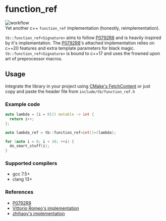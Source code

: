 # function_ref
![workflow](https://github.com/tbrekalo/function_ref/actions/workflows/function_ref.yml/badge.svg)</br>
Yet another c++ `function_ref` implementation (honestly, reimplementation). 

`tb::function_ref<Signature>` aims to follow 
[P0792R8](https://www.open-std.org/jtc1/sc22/wg21/docs/papers/2022/p0792r8.html)
and is heavily inspired by it's implementation. The
[P0792R8](https://www.open-std.org/jtc1/sc22/wg21/docs/papers/2022/p0792r8.html)'s 
attached implementation relies on c++20 features and extra template parameters for black magic.
`tb::function_ref<Signature>` is bound to c++17 and uses the frowned upon
art of preprocessor macros.

## Usage
Integrate the library in your project using [CMake's FetchContent](https://cmake.org/cmake/help/latest/module/FetchContent.html) or just copy and paste the header file from `include/tb/function_ref.h`

### Example code 
```c++
auto lambda = [i = 0]() mutable -> int {
  return i++;
};

auto lambda_ref = tb::function_ref<int()>(lambda);

for (auto i = 0; i < 10; ++i) {
  do_smart_stuff(i);
}
```

### Supported compilers
* gcc 7.5+
* clang 13+

### References
* [P0792R8](https://www.open-std.org/jtc1/sc22/wg21/docs/papers/2022/p0792r8.html) 
* [Vittorio Romeo's implementation](https://github.com/vittorioromeo/Experiments/blob/master/function_ref.cpp) 
* [zhihaoy's implementation](https://github.com/zhihaoy/nontype_functional)


